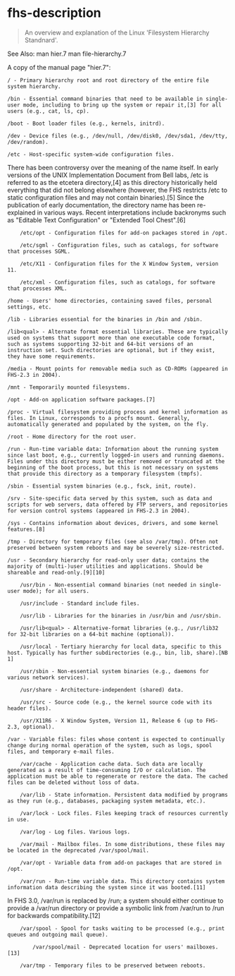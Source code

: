 # fhs-description

> An overview and explanation of the Linux 'Filesystem Hierarchy Standnard'.

See Also:
man hier.7
man file-hierarchy.7

A copy of the manual page "hier.7":

    / - Primary hierarchy root and root directory of the entire file system hierarchy.

    /bin - Essential command binaries that need to be available in single-user mode, including to bring up the system or repair it,[3] for all users (e.g., cat, ls, cp).

    /boot - Boot loader files (e.g., kernels, initrd).

    /dev - Device files (e.g., /dev/null, /dev/disk0, /dev/sda1, /dev/tty, /dev/random).

    /etc - Host-specific system-wide configuration files.

There has been controversy over the meaning of the name itself. In early versions of the UNIX Implementation Document from Bell labs, /etc is referred to as the etcetera directory,[4] as this directory historically held everything that did not belong elsewhere (however, the FHS restricts /etc to static configuration files and may not contain binaries).[5] Since the publication of early documentation, the directory name has been re-explained in various ways. Recent interpretations include backronyms such as "Editable Text Configuration" or "Extended Tool Chest".[6]

        /etc/opt - Configuration files for add-on packages stored in /opt.

        /etc/sgml - Configuration files, such as catalogs, for software that processes SGML.

        /etc/X11 - Configuration files for the X Window System, version 11.

        /etc/xml - Configuration files, such as catalogs, for software that processes XML.

    /home - Users' home directories, containing saved files, personal settings, etc.

    /lib - Libraries essential for the binaries in /bin and /sbin.

    /lib<qual> - Alternate format essential libraries. These are typically used on systems that support more than one executable code format, such as systems supporting 32-bit and 64-bit versions of an instruction set. Such directories are optional, but if they exist, they have some requirements.

    /media - Mount points for removable media such as CD-ROMs (appeared in FHS-2.3 in 2004).

    /mnt - Temporarily mounted filesystems.

    /opt - Add-on application software packages.[7]

    /proc - Virtual filesystem providing process and kernel information as files. In Linux, corresponds to a procfs mount. Generally, automatically generated and populated by the system, on the fly.

    /root - Home directory for the root user.

    /run - Run-time variable data: Information about the running system since last boot, e.g., currently logged-in users and running daemons. Files under this directory must be either removed or truncated at the beginning of the boot process, but this is not necessary on systems that provide this directory as a temporary filesystem (tmpfs).

    /sbin - Essential system binaries (e.g., fsck, init, route).

    /srv - Site-specific data served by this system, such as data and scripts for web servers, data offered by FTP servers, and repositories for version control systems (appeared in FHS-2.3 in 2004).

    /sys - Contains information about devices, drivers, and some kernel features.[8]

    /tmp - Directory for temporary files (see also /var/tmp). Often not preserved between system reboots and may be severely size-restricted.

    /usr - Secondary hierarchy for read-only user data; contains the majority of (multi-)user utilities and applications. Should be shareable and read-only.[9][10]

        /usr/bin - Non-essential command binaries (not needed in single-user mode); for all users.

        /usr/include - Standard include files.

        /usr/lib - Libraries for the binaries in /usr/bin and /usr/sbin.

        /usr/lib<qual> - Alternative-format libraries (e.g., /usr/lib32 for 32-bit libraries on a 64-bit machine (optional)).

        /usr/local - Tertiary hierarchy for local data, specific to this host. Typically has further subdirectories (e.g., bin, lib, share).[NB 1]

        /usr/sbin - Non-essential system binaries (e.g., daemons for various network services).

        /usr/share - Architecture-independent (shared) data.

        /usr/src - Source code (e.g., the kernel source code with its header files).

        /usr/X11R6 - X Window System, Version 11, Release 6 (up to FHS-2.3, optional).

    /var - Variable files: files whose content is expected to continually change during normal operation of the system, such as logs, spool files, and temporary e-mail files.

        /var/cache - Application cache data. Such data are locally generated as a result of time-consuming I/O or calculation. The application must be able to regenerate or restore the data. The cached files can be deleted without loss of data.

        /var/lib - State information. Persistent data modified by programs as they run (e.g., databases, packaging system metadata, etc.).

        /var/lock - Lock files. Files keeping track of resources currently in use.

        /var/log - Log files. Various logs.

        /var/mail - Mailbox files. In some distributions, these files may be located in the deprecated /var/spool/mail.

        /var/opt - Variable data from add-on packages that are stored in /opt.

        /var/run - Run-time variable data. This directory contains system information data describing the system since it was booted.[11]

In FHS 3.0, /var/run is replaced by /run; a system should either continue to provide a /var/run directory or provide a symbolic link from /var/run to /run for backwards compatibility.[12]

        /var/spool - Spool for tasks waiting to be processed (e.g., print queues and outgoing mail queue).

            /var/spool/mail - Deprecated location for users' mailboxes.[13]

        /var/tmp - Temporary files to be preserved between reboots.

